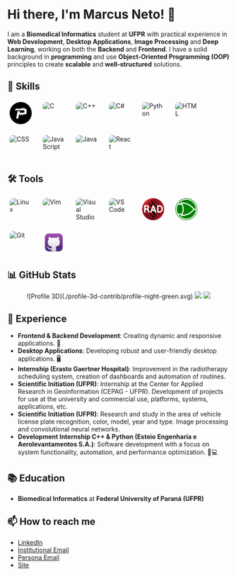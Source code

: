# Hi there, I'm Marcus Neto! 👋


I am a **Biomedical Informatics** student at **UFPR** with practical experience in **Web Development**, **Desktop Applications**, **Image Processing** and **Deep Learning**, working on both the **Backend** and **Frontend**. I have a solid background in **programming** and use **Object-Oriented Programming (OOP)** principles to create **scalable** and **well-structured** solutions.



## 🚀 Skills

<div style="display: flex; gap: 15px; flex-wrap: wrap;">
  <img src="https://raw.githubusercontent.com/mnetoo/mnetoo/main/assets/Pascal.png" alt="Pascal" style="width:50px; height:50px; padding:5px; background-color: rgba(255,255,255,0.5); border-radius: 12px;">
  <img src="https://cdn.jsdelivr.net/gh/devicons/devicon/icons/c/c-original.svg" alt="C" style="width:50px; height:50px; padding:5px; background-color: rgba(255,255,255,0.5); border-radius: 12px;">
  <img src="https://cdn.jsdelivr.net/gh/devicons/devicon/icons/cplusplus/cplusplus-original.svg" alt="C++" style="width:50px; height:50px; padding:5px; background-color: rgba(255,255,255,0.5); border-radius: 12px;">
  <img src="https://cdn.jsdelivr.net/gh/devicons/devicon/icons/csharp/csharp-original.svg" alt="C#" style="width:50px; height:50px; padding:5px; background-color: rgba(255,255,255,0.5); border-radius: 12px;">
  <img src="https://cdn.jsdelivr.net/gh/devicons/devicon/icons/python/python-original.svg" alt="Python" style="width:50px; height:50px; padding:5px; background-color: rgba(255,255,255,0.5); border-radius: 12px;">
  <img src="https://cdn.jsdelivr.net/gh/devicons/devicon/icons/html5/html5-original.svg" alt="HTML" style="width:50px; height:50px; padding:5px; background-color: rgba(255,255,255,0.5); border-radius: 12px;">
  <img src="https://cdn.jsdelivr.net/gh/devicons/devicon/icons/css3/css3-original.svg" alt="CSS" style="width:50px; height:50px; padding:5px; background-color: rgba(255,255,255,0.5); border-radius: 12px;">
  <img src="https://cdn.jsdelivr.net/gh/devicons/devicon/icons/javascript/javascript-original.svg" alt="JavaScript" style="width:50px; height:50px; padding:5px; background-color: rgba(255,255,255,0.5); border-radius: 12px;">
  <img src="https://cdn.jsdelivr.net/gh/devicons/devicon/icons/java/java-original.svg" alt="Java" style="width:50px; height:50px; padding:5px; background-color: rgba(255,255,255,0.5); border-radius: 12px;">
  <img src="https://cdn.jsdelivr.net/gh/devicons/devicon/icons/react/react-original.svg" alt="React" style="width:50px; height:50px; padding:5px; background-color: rgba(255,255,255,0.5); border-radius: 12px;">
</div>


## 🛠️ Tools

<div style="display: flex; gap: 15px; flex-wrap: wrap;">
  <img src="https://cdn.jsdelivr.net/gh/devicons/devicon/icons/linux/linux-original.svg" alt="Linux" style="width:50px; height:50px; padding:5px; background-color: rgba(255,255,255,0.5); border-radius: 12px;">
  <img src="https://cdn.jsdelivr.net/gh/devicons/devicon/icons/vim/vim-original.svg" alt="Vim" style="width:50px; height:50px; padding:5px; background-color: rgba(255,255,255,0.5); border-radius: 12px;">
  <img src="https://cdn.jsdelivr.net/gh/devicons/devicon/icons/visualstudio/visualstudio-plain.svg" alt="Visual Studio" style="width:50px; height:50px; padding:5px; background-color: rgba(255,255,255,0.5); border-radius: 12px;">
  <img src="https://cdn.jsdelivr.net/gh/devicons/devicon/icons/vscode/vscode-original.svg" alt="VS Code" style="width:50px; height:50px; padding:5px; background-color: rgba(255,255,255,0.5); border-radius: 12px;">
  <img src="https://raw.githubusercontent.com/mnetoo/mnetoo/main/assets/rad.png" alt="RAD Studio" style="width:50px; height:50px; padding:5px; background-color: rgba(255,255,255,0.5); border-radius: 12px;">
  <img src="https://raw.githubusercontent.com/mnetoo/mnetoo/main/assets/logisim.png" alt="Logisim" style="width:50px; height:50px; padding:5px; background-color: rgba(255,255,255,0.5); border-radius: 12px;">
  <img src="https://cdn.jsdelivr.net/gh/devicons/devicon/icons/git/git-original.svg" alt="Git" style="width:50px; height:50px; padding:5px; background-color: rgba(255,255,255,0.5); border-radius: 12px;">
  <img src="https://raw.githubusercontent.com/mnetoo/mnetoo/main/assets/github.png" alt="GitHub" style="width:50px; height:50px; padding:5px; background-color: rgba(255,255,255,0.5); border-radius: 12px;">
</div>



## 📊 GitHub Stats

<div align="center">
  ![Profile 3D](./profile-3d-contrib/profile-night-green.svg)
  
  <img height="180em" src="https://github-readme-stats.vercel.app/api?username=mnetoo&show_icons=true&theme=tokyonight&include_all_commits=true&count_private=true"/>
  <img height="180em" src="https://github-readme-stats.vercel.app/api/top-langs/?username=mnetoo&layout=compact&langs_count=7&theme=tokyonight"/>
</div>


## 💼 Experience

- **Frontend & Backend Development**: Creating dynamic and responsive applications. 📱
- **Desktop Applications**: Developing robust and user-friendly desktop applications. 🖥️
- **Internship (Erasto Gaertner Hospital)**: Improvement in the radiotherapy scheduling system, creation of dashboards and automation of routines.
- **Scientific Initiation (UFPR)**: Internship at the Center for Applied Research in Geoinformation (CEPAG - UFPR). Development of projects for use at the university and commercial use, platforms, systems, applications, etc.
- **Scientific Initiation (UFPR)**: Research and study in the area of ​​vehicle license plate recognition, color, model, year and type. Image processing and convolutional neural networks.
- **Development Internship C++ & Python (Esteio Engenharia e Aerolevantamentos S.A.)**: Software development with a focus on system functionality, automation, and performance optimization. 🧠💻



## 📚 Education

- **Biomedical Informatics** at **Federal University of Paraná (UFPR)**



## 📫 How to reach me

- [LinkedIn](https://www.linkedin.com/in/marcus-neto-a83319306/)
- [Institutional Email](mailto:marcusneto@ufpr.br)
- [Persona Email](mailto:marcusnetoo@outlook.com)
- [Site](https://mnetoo.github.io/MARCUS-NETO/)
